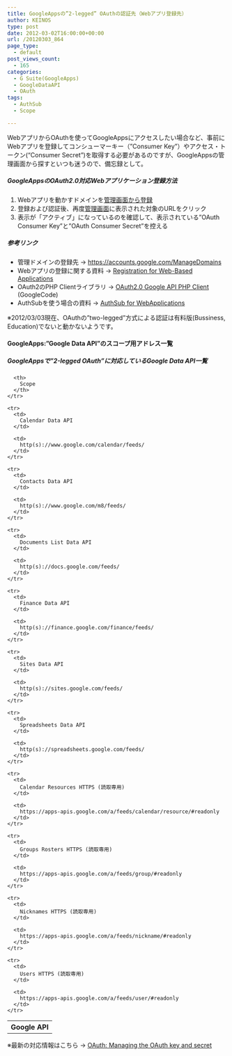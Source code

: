 ```yaml
---
title: GoogleAppsの”2-legged” OAuthの認証先（Webアプリ登録先）
author: KEINOS
type: post
date: 2012-03-02T16:00:00+00:00
url: /20120303_864
page_type:
  - default
post_views_count:
  - 165
categories:
  - G Suite(GoogleApps)
  - GoogleDataAPI
  - OAuth
tags:
  - AuthSub
  - Scope

---
```

<div class="section">
  <p>
    WebアプリからOAuthを使ってGoogleAppsにアクセスしたい場合など、事前にWebアプリを登録してコンシューマーキー（&#8221;Consumer Key&#8221;）やアクセス・トークン(&#8220;Consumer Secret&#8221;)を取得する必要があるのですが、GoogleAppsの管理画面から探すといつも迷うので、備忘録として。
  </p>
  
  <h5 id="outline__0_1">
    GoogleAppsのOAuth2.0対応Webアプリケーション登録方法
  </h5>
  
  <ol>
    <li>
      Webアプリを動かすドメインを<a href="https://accounts.google.com/ManageDomains" target="_blank">管理画面から登録</a>
    </li>
    <li>
      登録および認証後、再度<a href="https://accounts.google.com/ManageDomains" target="_blank">管理画面</a>に表示された対象のURLをクリック
    </li>
    <li>
      表示が「アクティブ」になっているのを確認して、表示されている&#8221;OAuth Consumer Key&#8221;と&#8221;OAuth Consumer Secret&#8221;を控える
    </li>
  </ol>
  
  <h5 id="outline__0_2">
    参考リンク
  </h5>
  
  <ul>
    <li>
      管理ドメインの登録先 → <a href="https://accounts.google.com/ManageDomains" target="_blank">https://accounts.google.com/ManageDomains</a>
    </li>
    <li>
      Webアプリの登録に関する資料 → <a href="https://developers.google.com/accounts/docs/RegistrationForWebAppsAuto?hl=ja" target="_blank">Registration for Web-Based Applications</a>
    </li>
    <li>
      OAuth2のPHP Clientライブラリ → <a href="http://code.google.com/p/google-api-php-client/wiki/OAuth2" target="_blank">OAuth2.0 Google API PHP Client</a> (GoogleCode)
    </li>
    <li>
      AuthSubを使う場合の資料 → <a href="https://developers.google.com/accounts/docs/AuthSub?hl=ja" target="_blank">AuthSub for WebApplications</a>
    </li>
  </ul>
  
  <p>
    ※2012/03/03現在、OAuthの&#8221;two-legged&#8221;方式による認証は有料版(Bussiness, Education)でないと動かないようです。
  </p>
  
  <h4 id="outline__1">
    GoogleApps:&#8221;Google Data API&#8221;のスコープ用アドレス一覧
  </h4>
  
  <h5 id="outline__1_1">
    GoogleAppsで&#8221;2-legged OAuth&#8221;に対応しているGoogle Data API一覧
  </h5>
  
  <table>
    <tr>
      <th>
        Google API
      </th>
      
      <th>
        Scope
      </th>
    </tr>
    
    <tr>
      <td>
        Calendar Data API
      </td>
      
      <td>
        http(s)://www.google.com/calendar/feeds/
      </td>
    </tr>
    
    <tr>
      <td>
        Contacts Data API
      </td>
      
      <td>
        http(s)://www.google.com/m8/feeds/
      </td>
    </tr>
    
    <tr>
      <td>
        Documents List Data API
      </td>
      
      <td>
        http(s)://docs.google.com/feeds/
      </td>
    </tr>
    
    <tr>
      <td>
        Finance Data API
      </td>
      
      <td>
        http(s)://finance.google.com/finance/feeds/
      </td>
    </tr>
    
    <tr>
      <td>
        Sites Data API
      </td>
      
      <td>
        http(s)://sites.google.com/feeds/
      </td>
    </tr>
    
    <tr>
      <td>
        Spreadsheets Data API
      </td>
      
      <td>
        http(s)://spreadsheets.google.com/feeds/
      </td>
    </tr>
    
    <tr>
      <td>
        Calendar Resources HTTPS (読取専用)
      </td>
      
      <td>
        https://apps-apis.google.com/a/feeds/calendar/resource/#readonly
      </td>
    </tr>
    
    <tr>
      <td>
        Groups Rosters HTTPS (読取専用)
      </td>
      
      <td>
        https://apps-apis.google.com/a/feeds/group/#readonly
      </td>
    </tr>
    
    <tr>
      <td>
        Nicknames HTTPS (読取専用)
      </td>
      
      <td>
        https://apps-apis.google.com/a/feeds/nickname/#readonly
      </td>
    </tr>
    
    <tr>
      <td>
        Users HTTPS (読取専用)
      </td>
      
      <td>
        https://apps-apis.google.com/a/feeds/user/#readonly
      </td>
    </tr>
  </table>
  
  <p>
    ※最新の対応情報はこちら → <a href="http://support.google.com/a/bin/answer.py?hl=en&#038;answer=162105" target="_blank">OAuth: Managing the OAuth key and secret</a>
  </p>
</div>